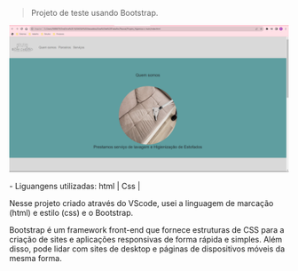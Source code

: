 
>Projeto de teste usando Bootstrap.

<img src="img/inicial.png">
<p>- Liguangens utilizadas: html | Css | </p>
<p>Nesse projeto criado através do VScode, usei a linguagem de marcação (html) e estilo (css) e o Bootstrap.

Bootstrap é um framework front-end que fornece estruturas de CSS para a criação de sites e aplicações responsivas de forma rápida e simples. Além disso, pode lidar com sites de desktop e páginas de dispositivos móveis da mesma forma.</p>
